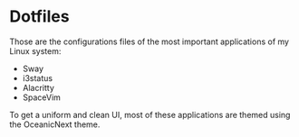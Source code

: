# Dotfiles

Those are the configurations files of the most important applications of my Linux system:
- Sway
- i3status
- Alacritty
- SpaceVim

To get a uniform and clean UI, most of these applications are themed using the OceanicNext theme.
